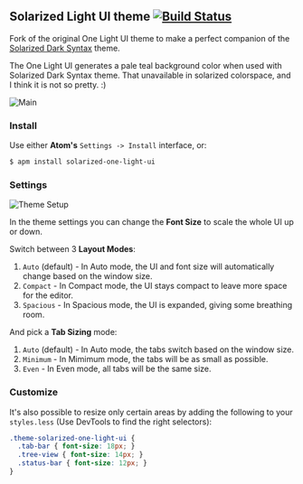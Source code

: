## Solarized Light UI theme [![Build Status](https://travis-ci.org/senki/solarized-one-light-ui.svg?branch=master)](https://travis-ci.org/senki/solarized-one-light-ui)

Fork of the original One Light UI theme to make a perfect companion of the [Solarized Dark Syntax](https://atom.io/themes/solarized-dark-syntax) theme.

The One Light UI generates a pale teal background color when used with Solarized Dark Syntax theme. That unavailable in solarized colorspace, and I think it is not so pretty. :)

![Main](https://cloud.githubusercontent.com/assets/459353/22772138/ea582568-eed5-11e6-99f5-5f3c4376e401.png)

### Install

Use either **Atom's** `Settings -> Install` interface, or:
```sh
$ apm install solarized-one-light-ui
```

### Settings

![Theme Setup](https://cloud.githubusercontent.com/assets/459353/22772156/0f571342-eed6-11e6-811e-399691f11142.png)

In the theme settings you can change the __Font Size__ to scale the whole UI up or down.

Switch between 3 __Layout Modes__:

1. `Auto` (default) - In Auto mode, the UI and font size will automatically change based on the window size.
2. `Compact` - In Compact mode, the UI stays compact to leave more space for the editor.
3. `Spacious` - In Spacious mode, the UI is expanded, giving some breathing room.

And pick a __Tab Sizing__ mode:

1. `Auto` (default) - In Auto mode, the tabs switch based on the window size.
2. `Minimum` - In Mimimum mode, the tabs will be as small as possible.
3. `Even` - In Even mode, all tabs will be the same size.

### Customize

It's also possible to resize only certain areas by adding the following to your `styles.less` (Use DevTools to find the right selectors):

```css
.theme-solarized-one-light-ui {
  .tab-bar { font-size: 18px; }
  .tree-view { font-size: 14px; }
  .status-bar { font-size: 12px; }
}
```
